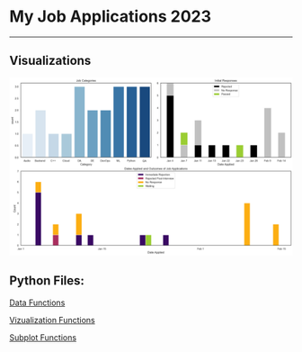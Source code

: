# My Job Applications 2023

***

## Visualizations


![png](/README_files/multiplot1.png)



## Python Files:

[Data Functions](/py_files/data_functions.py)

[Vizualization Functions](/py_files/visualization_functions.py)

[Subplot Functions](/py_files/subplots.py)
